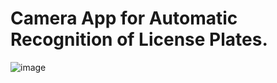 
# Camera App for Automatic Recognition of License Plates. 
![image](https://github.com/user-attachments/assets/a68f8439-49d3-49cd-b224-4a8db7efa74e)
